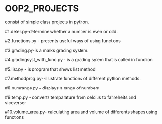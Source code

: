 # OOP2_PROJECTS 
consist of  simple class projects in python.

#1.deter.py-determine whether a number is even or odd.

#2.functions.py - presents useful ways of using functions

#3.grading.py-is a marks grading system.

#4.gradingsyst_with_func.py - is a grading sytem that is called in function

#5.list.py - is program that shows list method

#7.methodprog.py--illustrate functions of different python methods.

#8.numrange.py - displays a range of numbers

#9.temp.py - converts temparature from celcius to fahreheits and viceverser

#10.volume_area.py- calculating area and volume of differents shapes using functions
